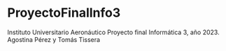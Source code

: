 # ProyectoFinalInfo3
Instituto Universitario Aeronáutico
Proyecto final Informática 3, año 2023.
Agostina Pérez y Tomás Tissera
